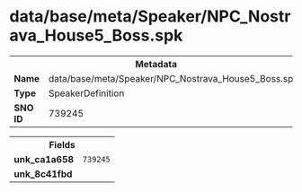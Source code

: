 <h1>data/base/meta/Speaker/NPC_Nostrava_House5_Boss.spk</h1><table><tr><th colspan="100%">Metadata</th></tr><tr><td><b>Name</b></td><td>data/base/meta/Speaker/NPC_Nostrava_House5_Boss.spk</td></tr><tr><td><b>Type</b></td><td>SpeakerDefinition</td></tr><tr><td><b>SNO ID</b></td><td>739245</td></tr></table>

<table><tr><th colspan="100%">Fields</th></tr><tr><td><b>unk_ca1a658</b></td><td><code>739245</code></td></tr><tr><td><b>unk_8c41fbd</b></td><td></td></tr></table>

